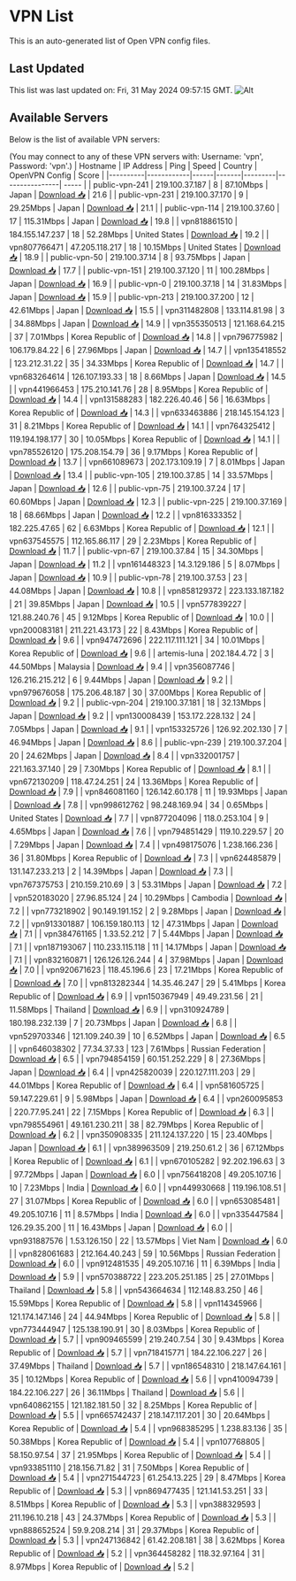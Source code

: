 # VPN List

This is an auto-generated list of Open VPN config files.

## Last Updated

This list was last updated on: Fri, 31 May 2024 09:57:15 GMT.
![Alt](https://repobeats.axiom.co/api/embed/186b98318ef1479477931607c1ad7d823f12451f.svg "Repobeats analytics image")

## Available Servers

Below is the list of available VPN servers:

(You may connect to any of these VPN servers with: Username: 'vpn', Password: 'vpn'.)
| Hostname | IP Address | Ping | Speed | Country | OpenVPN Config | Score |
|----------|------------|------|-------|---------|----------------| ----- |
| public-vpn-241 | 219.100.37.187 | 8 | 87.10Mbps | Japan | [Download 📥](./configs/server_0_JP.ovpn) | 21.6 |
| public-vpn-231 | 219.100.37.170 | 9 | 29.25Mbps | Japan | [Download 📥](./configs/server_1_JP.ovpn) | 21.1 |
| public-vpn-114 | 219.100.37.60 | 17 | 115.31Mbps | Japan | [Download 📥](./configs/server_2_JP.ovpn) | 19.8 |
| vpn818861510 | 184.155.147.237 | 18 | 52.28Mbps | United States | [Download 📥](./configs/server_3_US.ovpn) | 19.2 |
| vpn807766471 | 47.205.118.217 | 18 | 10.15Mbps | United States | [Download 📥](./configs/server_4_US.ovpn) | 18.9 |
| public-vpn-50 | 219.100.37.14 | 8 | 93.75Mbps | Japan | [Download 📥](./configs/server_5_JP.ovpn) | 17.7 |
| public-vpn-151 | 219.100.37.120 | 11 | 100.28Mbps | Japan | [Download 📥](./configs/server_6_JP.ovpn) | 16.9 |
| public-vpn-0 | 219.100.37.18 | 14 | 31.83Mbps | Japan | [Download 📥](./configs/server_7_JP.ovpn) | 15.9 |
| public-vpn-213 | 219.100.37.200 | 12 | 42.61Mbps | Japan | [Download 📥](./configs/server_8_JP.ovpn) | 15.5 |
| vpn311482808 | 133.114.81.98 | 3 | 34.88Mbps | Japan | [Download 📥](./configs/server_9_JP.ovpn) | 14.9 |
| vpn355350513 | 121.168.64.215 | 37 | 7.01Mbps | Korea Republic of | [Download 📥](./configs/server_10_KR.ovpn) | 14.8 |
| vpn796775982 | 106.179.84.22 | 6 | 27.96Mbps | Japan | [Download 📥](./configs/server_11_JP.ovpn) | 14.7 |
| vpn135418552 | 123.212.31.22 | 35 | 34.33Mbps | Korea Republic of | [Download 📥](./configs/server_12_KR.ovpn) | 14.7 |
| vpn683264614 | 126.107.193.33 | 18 | 8.66Mbps | Japan | [Download 📥](./configs/server_13_JP.ovpn) | 14.5 |
| vpn441966453 | 175.210.141.76 | 28 | 8.95Mbps | Korea Republic of | [Download 📥](./configs/server_14_KR.ovpn) | 14.4 |
| vpn131588283 | 182.226.40.46 | 56 | 16.63Mbps | Korea Republic of | [Download 📥](./configs/server_15_KR.ovpn) | 14.3 |
| vpn633463886 | 218.145.154.123 | 31 | 8.21Mbps | Korea Republic of | [Download 📥](./configs/server_16_KR.ovpn) | 14.1 |
| vpn764325412 | 119.194.198.177 | 30 | 10.05Mbps | Korea Republic of | [Download 📥](./configs/server_17_KR.ovpn) | 14.1 |
| vpn785526120 | 175.208.154.79 | 36 | 9.17Mbps | Korea Republic of | [Download 📥](./configs/server_18_KR.ovpn) | 13.7 |
| vpn661089673 | 202.173.109.19 | 7 | 8.01Mbps | Japan | [Download 📥](./configs/server_19_JP.ovpn) | 13.4 |
| public-vpn-105 | 219.100.37.85 | 14 | 33.57Mbps | Japan | [Download 📥](./configs/server_20_JP.ovpn) | 12.6 |
| public-vpn-75 | 219.100.37.24 | 17 | 60.60Mbps | Japan | [Download 📥](./configs/server_21_JP.ovpn) | 12.3 |
| public-vpn-225 | 219.100.37.169 | 18 | 68.66Mbps | Japan | [Download 📥](./configs/server_22_JP.ovpn) | 12.2 |
| vpn816333352 | 182.225.47.65 | 62 | 6.63Mbps | Korea Republic of | [Download 📥](./configs/server_23_KR.ovpn) | 12.1 |
| vpn637545575 | 112.165.86.117 | 29 | 2.23Mbps | Korea Republic of | [Download 📥](./configs/server_24_KR.ovpn) | 11.7 |
| public-vpn-67 | 219.100.37.84 | 15 | 34.30Mbps | Japan | [Download 📥](./configs/server_25_JP.ovpn) | 11.2 |
| vpn161448323 | 14.3.129.186 | 5 | 8.07Mbps | Japan | [Download 📥](./configs/server_26_JP.ovpn) | 10.9 |
| public-vpn-78 | 219.100.37.53 | 23 | 44.08Mbps | Japan | [Download 📥](./configs/server_27_JP.ovpn) | 10.8 |
| vpn858129372 | 223.133.187.182 | 21 | 39.85Mbps | Japan | [Download 📥](./configs/server_28_JP.ovpn) | 10.5 |
| vpn577839227 | 121.88.240.76 | 45 | 9.12Mbps | Korea Republic of | [Download 📥](./configs/server_29_KR.ovpn) | 10.0 |
| vpn200083181 | 211.221.43.173 | 22 | 8.43Mbps | Korea Republic of | [Download 📥](./configs/server_30_KR.ovpn) | 9.6 |
| vpn947472696 | 222.117.111.121 | 34 | 10.01Mbps | Korea Republic of | [Download 📥](./configs/server_31_KR.ovpn) | 9.6 |
| artemis-luna | 202.184.4.72 | 3 | 44.50Mbps | Malaysia | [Download 📥](./configs/server_32_MY.ovpn) | 9.4 |
| vpn356087746 | 126.216.215.212 | 6 | 9.44Mbps | Japan | [Download 📥](./configs/server_33_JP.ovpn) | 9.2 |
| vpn979676058 | 175.206.48.187 | 30 | 37.00Mbps | Korea Republic of | [Download 📥](./configs/server_34_KR.ovpn) | 9.2 |
| public-vpn-204 | 219.100.37.181 | 18 | 32.13Mbps | Japan | [Download 📥](./configs/server_35_JP.ovpn) | 9.2 |
| vpn130008439 | 153.172.228.132 | 24 | 7.05Mbps | Japan | [Download 📥](./configs/server_36_JP.ovpn) | 9.1 |
| vpn153325726 | 126.92.202.130 | 7 | 46.94Mbps | Japan | [Download 📥](./configs/server_37_JP.ovpn) | 8.6 |
| public-vpn-239 | 219.100.37.204 | 20 | 24.62Mbps | Japan | [Download 📥](./configs/server_38_JP.ovpn) | 8.4 |
| vpn332001757 | 221.163.37.140 | 29 | 7.30Mbps | Korea Republic of | [Download 📥](./configs/server_39_KR.ovpn) | 8.1 |
| vpn672130209 | 118.47.24.251 | 24 | 13.36Mbps | Korea Republic of | [Download 📥](./configs/server_40_KR.ovpn) | 7.9 |
| vpn846081160 | 126.142.60.178 | 11 | 19.93Mbps | Japan | [Download 📥](./configs/server_41_JP.ovpn) | 7.8 |
| vpn998612762 | 98.248.169.94 | 34 | 0.65Mbps | United States | [Download 📥](./configs/server_42_US.ovpn) | 7.7 |
| vpn877204096 | 118.0.253.104 | 9 | 4.65Mbps | Japan | [Download 📥](./configs/server_43_JP.ovpn) | 7.6 |
| vpn794851429 | 119.10.229.57 | 20 | 7.29Mbps | Japan | [Download 📥](./configs/server_44_JP.ovpn) | 7.4 |
| vpn498175076 | 1.238.166.236 | 36 | 31.80Mbps | Korea Republic of | [Download 📥](./configs/server_45_KR.ovpn) | 7.3 |
| vpn624485879 | 131.147.233.213 | 2 | 14.39Mbps | Japan | [Download 📥](./configs/server_46_JP.ovpn) | 7.3 |
| vpn767375753 | 210.159.210.69 | 3 | 53.31Mbps | Japan | [Download 📥](./configs/server_47_JP.ovpn) | 7.2 |
| vpn520183020 | 27.96.85.124 | 24 | 10.29Mbps | Cambodia | [Download 📥](./configs/server_48_KH.ovpn) | 7.2 |
| vpn773218902 | 90.149.191.152 | 2 | 9.28Mbps | Japan | [Download 📥](./configs/server_49_JP.ovpn) | 7.2 |
| vpn913301887 | 106.159.180.113 | 12 | 47.31Mbps | Japan | [Download 📥](./configs/server_50_JP.ovpn) | 7.1 |
| vpn384761165 | 1.33.52.212 | 7 | 5.44Mbps | Japan | [Download 📥](./configs/server_51_JP.ovpn) | 7.1 |
| vpn187193067 | 110.233.115.118 | 11 | 14.17Mbps | Japan | [Download 📥](./configs/server_52_JP.ovpn) | 7.1 |
| vpn832160871 | 126.126.126.244 | 4 | 37.98Mbps | Japan | [Download 📥](./configs/server_53_JP.ovpn) | 7.0 |
| vpn920671623 | 118.45.196.6 | 23 | 17.21Mbps | Korea Republic of | [Download 📥](./configs/server_54_KR.ovpn) | 7.0 |
| vpn813282344 | 14.35.46.247 | 29 | 5.41Mbps | Korea Republic of | [Download 📥](./configs/server_55_KR.ovpn) | 6.9 |
| vpn150367949 | 49.49.231.56 | 21 | 11.58Mbps | Thailand | [Download 📥](./configs/server_56_TH.ovpn) | 6.9 |
| vpn310924789 | 180.198.232.139 | 7 | 20.73Mbps | Japan | [Download 📥](./configs/server_57_JP.ovpn) | 6.8 |
| vpn529703346 | 121.109.240.39 | 10 | 6.52Mbps | Japan | [Download 📥](./configs/server_58_JP.ovpn) | 6.5 |
| vpn646038302 | 77.34.37.33 | 123 | 7.61Mbps | Russian Federation | [Download 📥](./configs/server_59_RU.ovpn) | 6.5 |
| vpn794854159 | 60.151.252.229 | 8 | 27.36Mbps | Japan | [Download 📥](./configs/server_60_JP.ovpn) | 6.4 |
| vpn425820039 | 220.127.111.203 | 29 | 44.01Mbps | Korea Republic of | [Download 📥](./configs/server_61_KR.ovpn) | 6.4 |
| vpn581605725 | 59.147.229.61 | 9 | 5.98Mbps | Japan | [Download 📥](./configs/server_62_JP.ovpn) | 6.4 |
| vpn260095853 | 220.77.95.241 | 22 | 7.15Mbps | Korea Republic of | [Download 📥](./configs/server_63_KR.ovpn) | 6.3 |
| vpn798554961 | 49.161.230.211 | 38 | 82.79Mbps | Korea Republic of | [Download 📥](./configs/server_64_KR.ovpn) | 6.2 |
| vpn350908335 | 211.124.137.220 | 15 | 23.40Mbps | Japan | [Download 📥](./configs/server_65_JP.ovpn) | 6.1 |
| vpn389963509 | 219.250.61.2 | 36 | 67.12Mbps | Korea Republic of | [Download 📥](./configs/server_66_KR.ovpn) | 6.1 |
| vpn670105282 | 92.202.196.63 | 3 | 97.72Mbps | Japan | [Download 📥](./configs/server_67_JP.ovpn) | 6.0 |
| vpn756418208 | 49.205.107.16 | 10 | 7.23Mbps | India | [Download 📥](./configs/server_68_IN.ovpn) | 6.0 |
| vpn449930668 | 119.196.108.51 | 27 | 31.07Mbps | Korea Republic of | [Download 📥](./configs/server_69_KR.ovpn) | 6.0 |
| vpn653085481 | 49.205.107.16 | 11 | 8.57Mbps | India | [Download 📥](./configs/server_70_IN.ovpn) | 6.0 |
| vpn335447584 | 126.29.35.200 | 11 | 16.43Mbps | Japan | [Download 📥](./configs/server_71_JP.ovpn) | 6.0 |
| vpn931887576 | 1.53.126.150 | 22 | 13.57Mbps | Viet Nam | [Download 📥](./configs/server_72_VN.ovpn) | 6.0 |
| vpn828061683 | 212.164.40.243 | 59 | 10.56Mbps | Russian Federation | [Download 📥](./configs/server_73_RU.ovpn) | 6.0 |
| vpn912481535 | 49.205.107.16 | 11 | 6.39Mbps | India | [Download 📥](./configs/server_74_IN.ovpn) | 5.9 |
| vpn570388722 | 223.205.251.185 | 25 | 27.01Mbps | Thailand | [Download 📥](./configs/server_75_TH.ovpn) | 5.8 |
| vpn543664634 | 112.148.83.250 | 46 | 15.59Mbps | Korea Republic of | [Download 📥](./configs/server_76_KR.ovpn) | 5.8 |
| vpn114345966 | 121.174.147.146 | 24 | 44.94Mbps | Korea Republic of | [Download 📥](./configs/server_77_KR.ovpn) | 5.8 |
| vpn773444947 | 125.138.190.91 | 30 | 8.03Mbps | Korea Republic of | [Download 📥](./configs/server_78_KR.ovpn) | 5.7 |
| vpn909465599 | 219.240.7.54 | 30 | 9.43Mbps | Korea Republic of | [Download 📥](./configs/server_79_KR.ovpn) | 5.7 |
| vpn718415771 | 184.22.106.227 | 26 | 37.49Mbps | Thailand | [Download 📥](./configs/server_80_TH.ovpn) | 5.7 |
| vpn186548310 | 218.147.64.161 | 35 | 10.12Mbps | Korea Republic of | [Download 📥](./configs/server_81_KR.ovpn) | 5.6 |
| vpn410094739 | 184.22.106.227 | 26 | 36.11Mbps | Thailand | [Download 📥](./configs/server_82_TH.ovpn) | 5.6 |
| vpn640862155 | 121.182.181.50 | 32 | 8.25Mbps | Korea Republic of | [Download 📥](./configs/server_83_KR.ovpn) | 5.5 |
| vpn665742437 | 218.147.117.201 | 30 | 20.64Mbps | Korea Republic of | [Download 📥](./configs/server_84_KR.ovpn) | 5.4 |
| vpn968385295 | 1.238.83.136 | 35 | 50.38Mbps | Korea Republic of | [Download 📥](./configs/server_85_KR.ovpn) | 5.4 |
| vpn107768805 | 58.150.97.54 | 37 | 21.95Mbps | Korea Republic of | [Download 📥](./configs/server_86_KR.ovpn) | 5.4 |
| vpn933851110 | 218.156.71.82 | 31 | 7.50Mbps | Korea Republic of | [Download 📥](./configs/server_87_KR.ovpn) | 5.4 |
| vpn271544723 | 61.254.13.225 | 29 | 8.47Mbps | Korea Republic of | [Download 📥](./configs/server_88_KR.ovpn) | 5.3 |
| vpn869477435 | 121.141.53.251 | 33 | 8.51Mbps | Korea Republic of | [Download 📥](./configs/server_89_KR.ovpn) | 5.3 |
| vpn388329593 | 211.196.10.218 | 43 | 24.37Mbps | Korea Republic of | [Download 📥](./configs/server_90_KR.ovpn) | 5.3 |
| vpn888652524 | 59.9.208.214 | 31 | 29.37Mbps | Korea Republic of | [Download 📥](./configs/server_91_KR.ovpn) | 5.3 |
| vpn247136842 | 61.42.208.181 | 38 | 3.62Mbps | Korea Republic of | [Download 📥](./configs/server_92_KR.ovpn) | 5.2 |
| vpn364458282 | 118.32.97.164 | 31 | 8.97Mbps | Korea Republic of | [Download 📥](./configs/server_93_KR.ovpn) | 5.2 |
